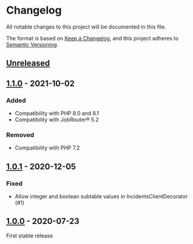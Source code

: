 # Changelog
All notable changes to this project will be documented in this file.

The format is based on [Keep a Changelog](https://keepachangelog.com/en/1.0.0/),
and this project adheres to [Semantic Versioning](https://semver.org/spec/v2.0.0.html).

## [Unreleased]

## [1.1.0] - 2021-10-02

### Added
- Compatibility with PHP 8.0 and 8.1
- Compatibility with JobRouter® 5.2

### Removed
- Compatibility with PHP 7.2

## [1.0.1] - 2020-12-05

### Fixed
- Allow integer and boolean subtable values in IncidentsClientDecorator (#1)

## [1.0.0] - 2020-07-23

First stable release


[Unreleased]: https://github.com/brotkrueml/jobrouter-client/compare/v1.1.0...HEAD
[1.1.0]: https://github.com/brotkrueml/jobrouter-client/compare/v1.0.1...v1.1.0
[1.0.1]: https://github.com/brotkrueml/jobrouter-client/compare/v1.0.0...v1.0.1
[1.0.0]: https://github.com/brotkrueml/jobrouter-client/releases/tag/v1.0.0
